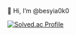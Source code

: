 👋 Hi, I’m @besyia0k0 

[![Solved.ac Profile](http://mazassumnida.wtf/api/v2/generate_badge?boj={besyia0k0})](https://solved.ac/{besyia0k0})
